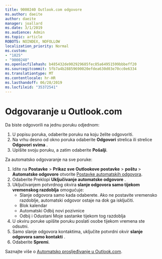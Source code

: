 ```yaml
---
title: 9000240 Outlook.com odgovore
ms.author: daeite
author: daeite
manager: joallard
ms.date: 3/1/2019
ms.audience: Admin
ms.topic: article
ROBOTS: NOINDEX, NOFOLLOW
localization_priority: Normal
ms.custom:
- "1825"
- "9000240"
ms.openlocfilehash: b485432de902929685fec85a64951599bbbeff20
ms.sourcegitcommit: 5fb7a4b28859690020efdea630d03e70cc0e6334
ms.translationtype: MT
ms.contentlocale: hr-HR
ms.lasthandoff: 06/28/2019
ms.locfileid: "35372541"
---
```

# <a name="replying-in-outlookcom"></a>Odgovaranje u Outlook.com

Da biste odgovorili na jednu poruku odjednom:

1. U popisu poruka, odaberite poruku na koju želite odgovoriti.
2. Na vrhu desno od okno poruka odaberite **Odgovori** strelica ili strelice **Odgovori svima** .
3. Upišite svoju poruku, a zatim odaberite **Pošalji**.

Za automatsko odgovaranje na sve poruke:

1. Idite na **Postavke** > **Prikaz sve Outlookove postavke** > **poštu** > **Automatske odgovore** otvorite [Postavke automatskih odgovora](https://outlook.live.com/mail/options/mail/automaticReplies).
2. Odaberite Preklopi **Uključivanje automatske odgovore** .
3. Uključivanjem potvrdnog okvira **slanje odgovora samo tijekom vremenskog razdoblja** omogućuje:
    - Slanje odgovora samo kada odaberete. Ako ne postavite vremensko razdoblje, automatski odgovor ostaje na dok ga isključiti.
    - Blok kalendar
    - Automatski Odbij novi pozivnice
    - Odbij i Odustani Moje sastanke tijekom tog razdoblja
4. U okviru poruke upišite poruku poslati osobe tijekom vremena ste odsutni.
5. Samo slanje odgovora kontaktima, uključite potvrdni okvir **slanje odgovora samo kontakti** .
6. Odaberite **Spremi**.

Saznajte više o [Automatsko prosljeđivanje u Outlook.com](https://support.office.com/article/14614626-9855-48dc-a986-dec81d07b1a0).